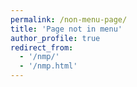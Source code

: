 ```yaml
---
permalink: /non-menu-page/
title: 'Page not in menu'
author_profile: true
redirect_from:
  - '/nmp/'
  - '/nmp.html'
---
```

